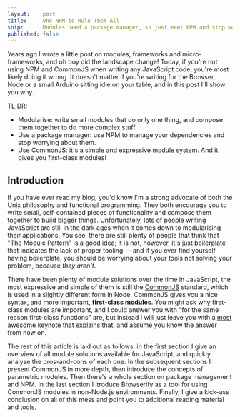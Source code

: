 ```yaml
---
layout:    post
title:     One NPM to Rule Them All
snip:      Modules need a package manager, so just meet NPM and stop worrying.
published: false
---
```


Years ago I wrote a little post on modules, frameworks and micro-frameworks, and oh boy did the landscape change! Today, if you're not using NPM and CommonJS when writing any JavaScript code, you're most likely doing it wrong. It doesn't matter if you're writing for the Browser, Node or a small Arduino sitting idle on your table, and in this post I'll show you why.

TL;DR:

- Modularise: write small modules that do only one thing, and compose them together to do more complex stuff.
- Use a package manager: use NPM to manage your dependencies and stop worrying about them.
- Use CommonJS: it's a simple and expressive module system. And it gives you first-class modules!


## Introduction

If you have ever read my blog, you'd know I'm a strong advocate of both the Unix philosophy and functional programming. They both encourage you to write small, self-contained pieces of functionality and compose them together to build bigger things. Unfortunately, lots of people writing JavaScript are still in the dark ages when it comes down to modularising their applications. You see, there are still plenty of people that think that "The Module Pattern" is a good idea; it is not, however, it's just boilerplate that indicates the lack of proper tooling — and if you ever find yourself having boilerplate, you should be worrying about your tools not solving your problem, because *they aren't*.

There have been plenty of module solutions over the time in JavaScript, the most expressive and simple of them is still the [CommonJS][] standard, which is used in a slightly different form in Node. CommonJS gives you a nice syntax, and more important, **first-class modules**. You might ask why first-class modules are important, and I could answer you with "for the same reason first-class functions" are, but instead I will just leave you with a [most awesome keynote that explains that][modules talk], and assume you know the answer from now on.

[CommonJS]: http://wiki.commonjs.org/wiki/Modules/1.1
[modules talk]: http://2013.flatmap.no/spiewak.html

The rest of this article is laid out as follows: in the first section I give an overview of all module solutions available for JavaScript, and quickly analyse the pros-and-cons of each one. In the subsequent sections I present CommonJS in more depth, then introduce the concepts of parametric modules. Then there's a whole section on package management and NPM. In the last section I itroduce Browserify as a tool for using CommonJS modules in non-Node.js environments. Finally, I give a kick-ass conclusion on all of this mess and point you to additional reading material and tools.
